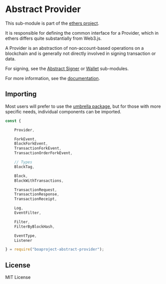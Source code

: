 Abstract Provider
=================

This sub-module is part of the [ethers project](https://github.com/ethers-io/ethers.js).

It is responsible for defining the common interface for a Provider, which in
ethers differs quite substantially from Web3.js.

A Provider is an abstraction of non-account-based operations on a blockchain and
is generally not directly involved in signing transaction or data.

For signing, see the [Abstract Signer](https://www.npmjs.com/package/boaproject-abstract-signer)
or [Wallet](https://www.npmjs.com/package/boaproject-wallet) sub-modules.

For more information, see the [documentation](https://docs.ethers.io/v5/api/providers/).

Importing
---------

Most users will prefer to use the [umbrella package](https://www.npmjs.com/package/ethers),
but for those with more specific needs, individual components can be imported.

```javascript
const {

    Provider,

    ForkEvent,
    BlockForkEvent,
    TransactionForkEvent,
    TransactionOrderForkEvent,

    // Types
    BlockTag,

    Block,
    BlockWithTransactions,

    TransactionRequest,
    TransactionResponse,
    TransactionReceipt,

    Log,
    EventFilter,

    Filter,
    FilterByBlockHash,

    EventType,
    Listener

} = require("boaproject-abstract-provider");
```

License
-------

MIT License
